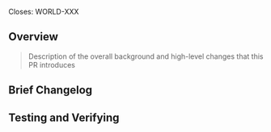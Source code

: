 Closes: WORLD-XXX

<!---
Add a prefix to indicate what kind of release this pull request corresponds to:
  feat, fix, docs, style, refactor, perf, test, build, ci, chore, revert
--->

## Overview

> Description of the overall background and high-level changes that this PR introduces

<!---
Example: This pull request improves documentation of area A by adding ...
--->

## Brief Changelog

<!---
Example:
- The metadata is stored in the blob store on job creation time as a persistent artifact
- Deployments RPC transmits only the blob storage reference
- Daemons retrieve the RPC data from the blob cache
--->

## Testing and Verifying

<!---
Pick one of the following options:

- This change is a trivial rework/code cleanup without any test coverage.

- This change is already covered by existing tests, such as <describe test>.

- This change added tests and can be verified as follows:
    - Added unit test that validates ...
    - Added integration tests for end-to-end deployment with ...
    - Extended integration test for ...
    - Manually verified the change by ...
--->